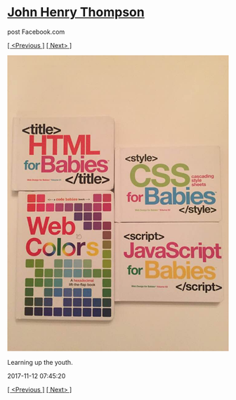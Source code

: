 # [John Henry Thompson](../README.md)
post Facebook.com

[[ <Previous ]](2017-11-12-3.md) [[ Next> ]](2017-11-12-5.md)

[![](../media/2017-11-12/Timeline-Photos-Learning-up-the-youth.jpg)](../README.md)

Learning up the youth.

2017-11-12 07:45:20

[[ <Previous ]](2017-11-12-3.md) [[ Next> ]](2017-11-12-5.md)
